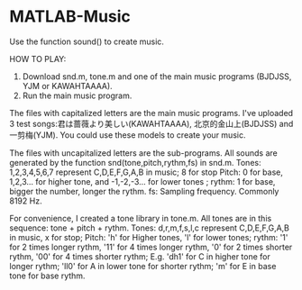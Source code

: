 # MATLAB-Music
Use the function sound() to create music.

HOW TO PLAY: 
1. Download snd.m, tone.m and one of the main music programs (BJDJSS, YJM or KAWAHTAAAA).
2. Run the main music program.

The files with capitalized letters are the main music programs.
I've uploaded 3 test songs:君は蔷薇より美しい(KAWAHTAAAA), 北京的金山上(BJDJSS) and 一剪梅(YJM).
You could use these models to create your music.

The files with uncapitalized letters are the sub-programs.
All sounds are generated by the function snd(tone,pitch,rythm,fs) in snd.m.
  Tones: 1,2,3,4,5,6,7 represent C,D,E,F,G,A,B in music;
         8 for stop
  Pitch: 0 for base, 1,2,3... for higher tone, and -1,-2,-3... for lower tones ; 
  rythm: 1 for base, bigger the number, longer the rythm.
  fs: Sampling frequency. Commonly 8192 Hz.
         
For convenience, I created a tone library in tone.m.
All tones are in this sequence: tone + pitch + rythm.
  Tones: d,r,m,f,s,l,c represent C,D,E,F,G,A,B in music,
         x for stop;
  Pitch: 'h' for Higher tones, 'l' for lower tones; 
  rythm: '1' for 2 times longer rythm, '11' for 4 times longer rythm,
         '0' for 2 times shorter rythm, '00' for 4 times shorter rythm;
E.g.  'dh1' for C in higher tone  for longer rythm;
      'll0' for A in lower tone for shorter rythm;
      'm' for E in base tone for base rythm.
